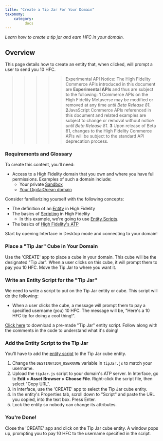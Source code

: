 ```yaml
---
title: "Create a Tip Jar For Your Domain"
taxonomy:
    category:
         docs
---
```


*Learn how to create a tip jar and earn HFC in your domain.*

## Overview
This page details how to create an entity that, when clicked, will prompt a user to send you 10 HFC.

>>>>> Experimental API Notice: The High Fidelity Commerce APIs introduced in this document are **Experimental APIs** and thus are subject to the following: **1** Commerce APIs on the High Fidelity Metaverse may be modified or removed at any time *until Beta Release 81*. **2**JavaScript Commerce APIs referenced in this document and related examples are subject to change or removal without notice *until Beta Release 81*. **3** Upon release of Beta 81, changes to the High Fidelity Commerce APIs will be subject to the standard API deprecation process.


### Requirements and Glossary
To create this content, you'll need:
* Access to a High Fidelity domain that you own and where you have full permissions. Examples of such a domain include:
    * Your private [Sandbox](../../../create-and-explore/start-working-in-your-sandbox/set-up-your-sandbox)
    * [Your DigitalOcean domain](../../../create-and-explore/start-working-in-your-sandbox/digital-ocean)

Consider familiarizing yourself with the following concepts:
* The definition of an [Entity](../../../create-and-explore/entities) in High Fidelity
* The basics of [Scripting](../../../create-and-explore/all-about-scripting) in High Fidelity
    * In this example, we're going to use [Entity Scripts](../../../learn-with-us/all-about-entity-scripts).
* The basics of [High Fidelity's ATP](../../../create-and-explore/start-working-in-your-sandbox/assignment-clients)

Start by opening Interface in Desktop mode and connecting to your domain!

### Place a "Tip Jar" Cube in Your Domain
Use the 'CREATE' app to place a cube in your domain. This cube will be the designated "Tip Jar". When a user clicks on this cube, it will prompt them to pay you 10 HFC. Move the Tip Jar to where you want it.

### Write an Entity Script for the "Tip Jar"
We need to write a script to put on the Tip Jar entity or cube. This script will do the following:
* When a user clicks the cube, a message will prompt them to pay a specified username (you) 10 HFC. The message will be, "Here's a 10 HFC tip for doing a cool thing!".

[Click here](./tipJar.js) to download a pre-made "Tip Jar" entity script. Follow along with the comments in the code to understand what it's doing!

### Add the Entity Script to the Tip Jar
You'll have to add the [entity script](./tipJar.js) to the Tip Jar cube entity. 
1. Change the `DESTINATION_USERNAME` variable in `tipJar.js` to match your username.
2. Upload the `tipJar.js` script to your domain's ATP server. In Interface, go to **Edit > Asset Browser > Choose File**. Right-click the script file, then select "Copy URL".
3. In Interface, use the 'CREATE' app to select the Tip Jar cube entity.
4. In the entity's Properties tab, scroll down to "Script" and paste the URL you copied, into the text box. Press Enter.
5. Lock the entity so nobody can change its attributes.

### You're Done!
Close the 'CREATE' app and click on the Tip Jar cube entity. A window pops up, prompting you to pay 10 HFC to the username specified in the script.

